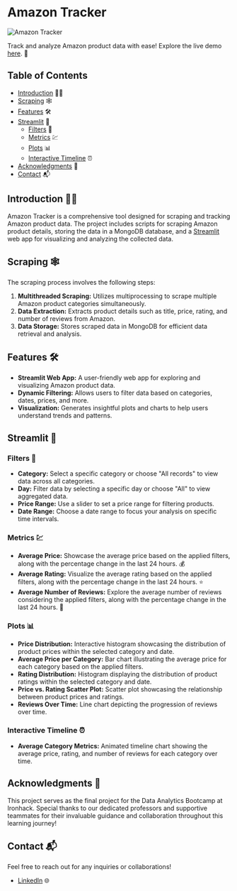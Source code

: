 # Amazon Tracker

![Amazon Tracker](https://i.imgur.com/nhyHXzi.png)

Track and analyze Amazon product data with ease! Explore the live demo [here](https://amazontracker.streamlit.app/). 🚀

## Table of Contents

- [Introduction](#introduction) 👋🏻
- [Scraping](#scraping) 🕸
- [Features](#features) 🛠
- [Streamlit](#streamlit) 🚀
  - [Filters](#filters) 🔎
  - [Metrics](#metrics) 💹
  - [Plots](#plots) 📊
  - [Interactive Timeline](#interactive-timeline) ⏰
- [Acknowledgments](#acknowledgments) 🙌
- [Contact](#contact) 📬

## Introduction 👋🏻

Amazon Tracker is a comprehensive tool designed for scraping and tracking Amazon product data. The project includes scripts for scraping Amazon product details, storing the data in a MongoDB database, and a [Streamlit](https://amazontracker.streamlit.app/) web app for visualizing and analyzing the collected data.

## Scraping 🕸

The scraping process involves the following steps:

1. **Multithreaded Scraping:** Utilizes multiprocessing to scrape multiple Amazon product categories simultaneously.
2. **Data Extraction:** Extracts product details such as title, price, rating, and number of reviews from Amazon.
3. **Data Storage:** Stores scraped data in MongoDB for efficient data retrieval and analysis.

## Features 🛠

- **Streamlit Web App:** A user-friendly web app for exploring and visualizing Amazon product data.
- **Dynamic Filtering:** Allows users to filter data based on categories, dates, prices, and more.
- **Visualization:** Generates insightful plots and charts to help users understand trends and patterns.

## Streamlit 🚀

### Filters 🔎

- **Category:** Select a specific category or choose "All records" to view data across all categories.
- **Day:** Filter data by selecting a specific day or choose "All" to view aggregated data.
- **Price Range:** Use a slider to set a price range for filtering products.
- **Date Range:** Choose a date range to focus your analysis on specific time intervals.

### Metrics 💹

- **Average Price:** Showcase the average price based on the applied filters, along with the percentage change in the last 24 hours. 💰
- **Average Rating:** Visualize the average rating based on the applied filters, along with the percentage change in the last 24 hours. ⭐
- **Average Number of Reviews:** Explore the average number of reviews considering the applied filters, along with the percentage change in the last 24 hours. 📝

### Plots 📊

- **Price Distribution:** Interactive histogram showcasing the distribution of product prices within the selected category and date.
- **Average Price per Category:** Bar chart illustrating the average price for each category based on the applied filters.
- **Rating Distribution:** Histogram displaying the distribution of product ratings within the selected category and date.
- **Price vs. Rating Scatter Plot:** Scatter plot showcasing the relationship between product prices and ratings.
- **Reviews Over Time:** Line chart depicting the progression of reviews over time.

### Interactive Timeline ⏰

- **Average Category Metrics:** Animated timeline chart showing the average price, rating, and number of reviews for each category over time.

## Acknowledgments 🙌

This project serves as the final project for the Data Analytics Bootcamp at Ironhack. Special thanks to our dedicated professors and supportive teammates for their invaluable guidance and collaboration throughout this learning journey!

## Contact 📬

Feel free to reach out for any inquiries or collaborations! 

- [LinkedIn](https://www.linkedin.com/in/borjasg) 🌐

